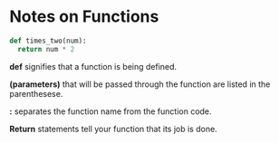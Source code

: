 # Notes on Functions

```Python
def times_two(num):
  return num * 2
```

**def** signifies that a function is being defined.

**(parameters)** that will be passed through the function are listed in the parenthesese. 

**:** separates the function name from the function code. 

**Return** statements tell your function that its job is done. 
